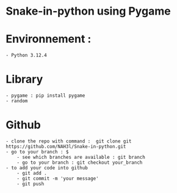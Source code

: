 ﻿# Snake-in-python using Pygame

# Environnement : 
    - Python 3.12.4 

# Library 
    - pygame : pip install pygame
    - random

# Github
    - clone the repo with command :  git clone git https://github.com/NAH3l/Snake-in-python.git
    - go to your branch : $
        - see which branches are available : git branch
        - go to your branch : git checkout your_branch
    - to add your code into github
        - git add .
        - git commit -m 'your message'
        - git push

